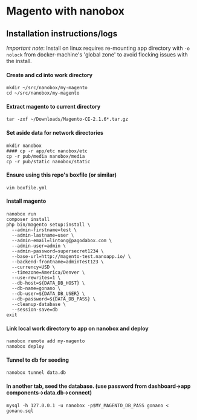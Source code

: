 # Magento with nanobox

## Installation instructions/logs

*Important note*: Install on linux requires re-mounting app directory with `-o nolock` from docker-machine's 'global zone' to avoid flocking issues with the install.

#### Create and cd into work directory
```
mkdir ~/src/nanobox/my-magento
cd ~/src/nanobox/my-magento
```

#### Extract magento to current directory
```
tar -zxf ~/Downloads/Magento-CE-2.1.6*.tar.gz
```

#### Set aside data for network directories
```
mkdir nanobox
#### cp -r app/etc nanobox/etc
cp -r pub/media nanobox/media
cp -r pub/static nanobox/static
```

#### Ensure using this repo's boxfile (or similar)
```
vim boxfile.yml
```

#### Install magento
```
nanobox run
composer install
php bin/magento setup:install \
  --admin-firstname=test \
  --admin-lastname=user \
  --admin-email=lintong@pagodabox.com \
  --admin-user=admin \
  --admin-password=supersecret1234 \
  --base-url=http://magento-test.nanoapp.io/ \
  --backend-frontname=adminTest123 \
  --currency=USD \
  --timezone=America/Denver \
  --use-rewrites=1 \
  --db-host=${DATA_DB_HOST} \
  --db-name=gonano \
  --db-user=${DATA_DB_USER} \
  --db-password=${DATA_DB_PASS} \
  --cleanup-database \
  --session-save=db
exit
```

#### Link local work directory to app on nanobox and deploy
```
nanobox remote add my-magento
nanobox deploy
```

#### Tunnel to db for seeding
```
nanobox tunnel data.db
```

#### In another tab, seed the database. (use password from dashboard->app components->data.db->connect)
```
mysql -h 127.0.0.1 -u nanobox -p$MY_MAGENTO_DB_PASS gonano < gonano.sql
```
